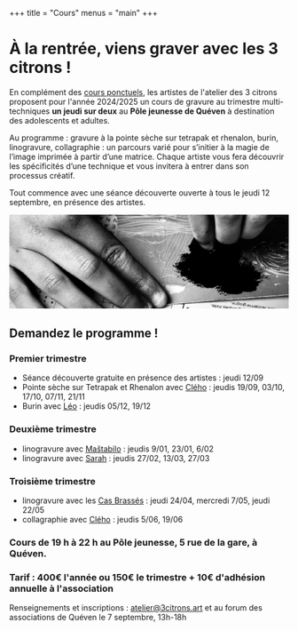+++
title = "Cours"
menus = "main"
+++
# À la rentrée, viens graver avec les 3 citrons ! 



En complément des [cours ponctuels](https://www.helloasso.com/associations/l-atelier-des-3-citrons/boutiques/ateliers-et-cours-de-gravure), les artistes de l'atelier des 3 citrons 
proposent pour l'année 2024/2025 un cours de gravure au trimestre multi-
techniques **un jeudi sur deux** au **Pôle jeunesse de Quéven** à destination des
adolescents et adultes.


Au programme : gravure à la pointe sèche sur tetrapak et rhenalon, burin,
linogravure, collagraphie : un parcours varié pour s’initier à la magie de 
l’image imprimée à partir d’une matrice. Chaque artiste vous fera découvrir
les spécificités d’une technique et vous invitera à entrer dans son processus 
créatif.


Tout commence avec une séance découverte ouverte à tous le jeudi 12
septembre, en présence des artistes.
 
 
![encrage](./cours.jpg)
 
 
## Demandez le programme !

### Premier trimestre



 - Séance découverte gratuite en présence des artistes : jeudi 12/09
 -  Pointe sèche sur Tetrapak et Rhenalon avec [Clého](https://www.instagram.com/cleho_estampe/) : jeudis 19/09, 03/10, 17/10, 07/11, 21/11
 -  Burin avec [Léo](https://www.instagram.com/leopaulcreations/) : jeudis 05/12, 19/12

### Deuxième trimestre


 - linogravure avec [Maštabilo](https://www.instagram.com/mastabilo/) : jeudis 9/01, 23/01, 6/02
 - linogravure avec [Sarah](https://www.instagram.com/s.c.arah.bee/) : jeudis 27/02, 13/03, 27/03

### Troisième trimestre



 - linogravure avec les [Cas Brassés](https://www.instagram.com/les.cas.brasses/) : jeudi 24/04, mercredi 7/05, jeudi 22/05
 - collagraphie avec [Clého](https://www.instagram.com/cleho_estampe/) : jeudis 5/06, 19/06

### Cours de 19 h à 22 h au Pôle jeunesse, 5 rue de la gare, à Quéven.





### Tarif : 400€ l'année ou 150€ le trimestre + 10€ d'adhésion annuelle à l'association

Renseignements et inscriptions : atelier@3citrons.art et au forum des associations de Quéven le 7 septembre, 13h-18h




